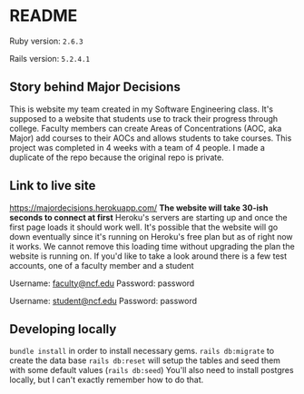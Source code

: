 # README

Ruby version: `2.6.3`

Rails version: `5.2.4.1`

## Story behind Major Decisions
This is website my team created in my Software Engineering class. It's supposed to a website that students use to track their progress through college. Faculty members can create Areas of Concentrations (AOC, aka Major) add courses to their AOCs and allows students to take courses. This project was completed in 4 weeks with a team of 4 people. I made a duplicate of the repo because the original repo is private. 

## Link to live site
https://majordecisions.herokuapp.com/
**The website will take 30-ish seconds to connect at first**
Heroku's servers are starting up and once the first page loads it should work well. It's possible that the website will go down eventually since it's running on Heroku's free plan but as of right now it works.  We cannot remove this loading time without upgrading the plan the website is running on.
If you'd like to take a look around there is a few test accounts, one of a faculty member and a student

Username: faculty@ncf.edu
Password: password

Username: student@ncf.edu
Password: password


## Developing locally
`bundle install` in order to install necessary gems.
`rails db:migrate` to create the data base
`rails db:reset` will setup the tables and seed them with some default values (`rails db:seed`)
You'll also need to install postgres locally, but I can't exactly remember how to do that.
